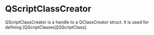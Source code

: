 # QScriptClassCreator

QScriptClassCreator is a handle to a QClassCreator struct. It is used for defining [QScriptClasses][QScriptClass].